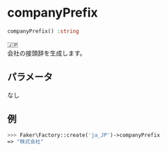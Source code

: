 # companyPrefix
```php
companyPrefix() :string
```
:jp:  
会社の接頭辞を生成します。

## パラメータ
なし

## 例
```php
>>> Faker\Factory::create('ja_JP')->companyPrefix
=> "株式会社"
```
